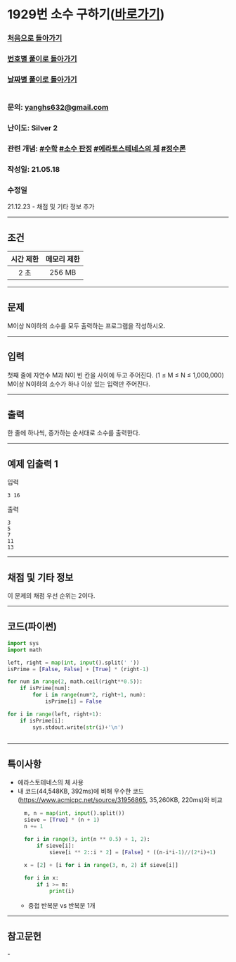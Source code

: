 # 1929번 소수 구하기([바로가기](https://www.acmicpc.net/problem/1929))

### [처음으로 돌아가기](/README.md)
### [번호별 풀이로 돌아가기](README.md)
### [날짜별 풀이로 돌아가기](/Sort%20by%20date.md)
#
### 문의: yanghs632@gmail.com
### 난이도: Silver 2
### 관련 개념: [#수학](https://www.acmicpc.net/problemset?sort=ac_desc&algo=124) [#소수 판정](https://www.acmicpc.net/problemset?sort=ac_desc&algo=9) [#에라토스테네스의 체](https://www.acmicpc.net/problemset?sort=ac_desc&algo=67) [#정수론](https://www.acmicpc.net/problemset?sort=ac_desc&algo=95)
### 작성일: 21.05.18
### 수정일
21.12.23 - 채점 및 기타 정보 추가

---
## 조건
시간 제한|메모리 제한
:---:|:---:
2 초|256 MB

---
## 문제
M이상 N이하의 소수를 모두 출력하는 프로그램을 작성하시오.

---
## 입력
첫째 줄에 자연수 M과 N이 빈 칸을 사이에 두고 주어진다. (1 ≤ M ≤ N ≤ 1,000,000) M이상 N이하의 소수가 하나 이상 있는 입력만 주어진다.

---
## 출력
한 줄에 하나씩, 증가하는 순서대로 소수를 출력한다.

---
## 예제 입출력 1
입력
```
3 16
```

출력
```
3
5
7
11
13
```
---
## 채점 및 기타 정보
이 문제의 채점 우선 순위는 2이다.

---
## 코드(파이썬)
```python
import sys
import math

left, right = map(int, input().split(' '))
isPrime = [False, False] + [True] * (right-1)

for num in range(2, math.ceil(right**0.5)):
    if isPrime[num]:
        for i in range(num*2, right+1, num):
            isPrime[i] = False

for i in range(left, right+1):
    if isPrime[i]:
        sys.stdout.write(str(i)+'\n')
        
```

---
## 특이사항
- 에라스토테네스의 체 사용
- 내 코드(44,548KB, 392ms)에 비해 우수한 코드(https://www.acmicpc.net/source/31956865, 35,260KB, 220ms)와 비교
  ```python
    m, n = map(int, input().split())
    sieve = [True] * (n + 1)
    n += 1

    for i in range(3, int(n ** 0.5) + 1, 2):
        if sieve[i]:
            sieve[i ** 2::i * 2] = [False] * ((n-i*i-1)//(2*i)+1)
            
    x = [2] + [i for i in range(3, n, 2) if sieve[i]]

    for i in x:
        if i >= m:
            print(i)
  ```
  - 중첩 반복문 vs 반복문 1개

---
## 참고문헌
\-